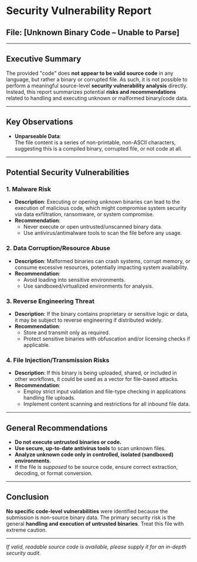 # Security Vulnerability Report

## File: [Unknown Binary Code – Unable to Parse]

---

## Executive Summary

The provided "code" does **not appear to be valid source code** in any language, but rather a binary or corrupted file. As such, it is not possible to perform a meaningful source-level **security vulnerability analysis** directly. Instead, this report summarizes potential **risks and recommendations** related to handling and executing unknown or malformed binary/code data.

---

## Key Observations

- **Unparseable Data**:  
  The file content is a series of non-printable, non-ASCII characters, suggesting this is a compiled binary, corrupted file, or not code at all.

---

## Potential Security Vulnerabilities

### 1. **Malware Risk**
- **Description**: Executing or opening unknown binaries can lead to the execution of malicious code, which might compromise system security via data exfiltration, ransomware, or system compromise.
- **Recommendation**:  
  - Never execute or open untrusted/unscanned binary data.
  - Use antivirus/antimalware tools to scan the file before any usage.

### 2. **Data Corruption/Resource Abuse**
- **Description**: Malformed binaries can crash systems, corrupt memory, or consume excessive resources, potentially impacting system availability.
- **Recommendation**:  
  - Avoid loading into sensitive environments.
  - Use sandboxed/virtualized environments for analysis.

### 3. **Reverse Engineering Threat**
- **Description**: If the binary contains proprietary or sensitive logic or data, it may be subject to reverse engineering if distributed widely.
- **Recommendation**:  
  - Store and transmit only as required.
  - Protect sensitive binaries with obfuscation and/or licensing checks if applicable.

### 4. **File Injection/Transmission Risks**
- **Description**: If this binary is being uploaded, shared, or included in other workflows, it could be used as a vector for file-based attacks.
- **Recommendation**:  
  - Employ strict input validation and file-type checking in applications handling file uploads.
  - Implement content scanning and restrictions for all inbound file data.

---

## General Recommendations

- **Do not execute untrusted binaries or code.**
- **Use secure, up-to-date antivirus tools** to scan unknown files.
- **Analyze unknown code only in controlled, isolated (sandboxed) environments**.
- If the file is *supposed* to be source code, ensure correct extraction, decoding, or format conversion.

---

## Conclusion

**No specific code-level vulnerabilities** were identified because the submission is non-source binary data. The primary security risk is the general **handling and execution of untrusted binaries**. Treat this file with extreme caution.

---

*If valid, readable source code is available, please supply it for an in-depth security audit.*